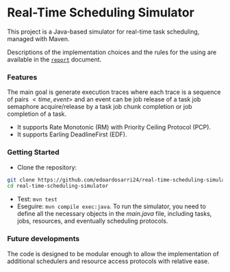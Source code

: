 # Real-Time Scheduling Simulator

This project is a Java-based simulator for real-time task scheduling, managed with Maven.

Descriptions of the implementation choices and the rules for the using are available in the [`report`](report.pdf) document.

### Features
The main goal is generate execution traces where each trace is a sequence of pairs $<time,event>$ and an event can be job release of a task job semaphore acquire/release by a task job chunk completion or job completion of a task.
- It supports Rate Monotonic (RM) with Priority Ceiling Protocol (PCP).
- It supports Earling DeadlineFirst (EDF).

### Getting Started
- Clone the repository:
```bash
git clone https://github.com/edoardosarri24/real-time-scheduling-simulator
cd real-time-scheduling-simulator
```
- Test: `mvn test`
- Eseguire: `mvn compile exec:java`. To run the simulator, you need to define all the necessary objects in the *main.java* file, including tasks, jobs, resources, and eventually scheduling protocols.

### Future developments
The code is designed to be modular enough to allow the implementation of additional schedulers and resource access protocols with relative ease.